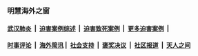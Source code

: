 
### 明慧海外之窗

####  [武汉肺炎](indexes/365.md?t=05260801) &nbsp;|&nbsp;  [迫害案例综述](indexes/328.md?t=05260801) &nbsp;|&nbsp; [迫害致死案例](indexes/277.md?t=05260801)  &nbsp;|&nbsp; [更多迫害案例](indexes/81.md?t=05260801)  &nbsp;|&nbsp; 
####  [时事评论](indexes/19.md?t=05260801) &nbsp;|&nbsp; [海外简讯](indexes/245.md?t=05260801)&nbsp;|&nbsp;  [社会支持](indexes/140.md?t=05260801) &nbsp;|&nbsp; [褒奖决议](indexes/282.md?t=05260801) &nbsp;|&nbsp; [社区报道](indexes/91.md?t=05260801)  &nbsp;|&nbsp; [天人之间](indexes/78.md?t=05260801) 

